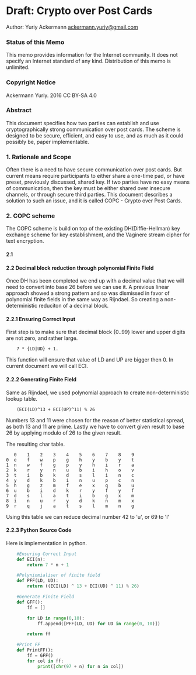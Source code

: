 Draft: Crypto over Post Cards
===

Author: Yuriy Ackermann <ackermann.yuriy@gmail.com>

### Status of this Memo

This memo provides information for the Internet community.  It does not
specify an Internet standard of any kind.  Distribution of this memo 
is unlimited.

### Copyright Notice

Ackermann Yuriy. 2016 CC BY-SA 4.0

### Abstract

This document specifies how two parties can establish and use 
cryptographically strong communication over post cards. The scheme is 
designed to be secure, efficient, and easy to use, and as much as it 
could possibly be, paper implementable.

### 1. Rationale and Scope

Often there is a need to have secure communication over post cards. 
But current means require participants to either share a one-time pad,
or have preset, previously discussed, shared key. If two parties have
no easy means of communication, then the key must be either shared 
over insecure channels, or through secure third parties. This document 
describes a solution to such an issue, and it is called COPC - Crypto 
over Post Cards.

### 2. COPC scheme

The COPC scheme is build on top of the existing DH(Diffie-Hellman) key 
exchange scheme for key establishment, and the Vaginere stream cipher 
for text encryption. 

#### 2.1 

#### 2.2 Decimal block reduction through polynomial Finite Field

Once DH has been completed we end up with a decimal value that we will
need to convert into base 26 before we can use it. A previous linear 
approach showed a strong pattern and so was dismissed in favor of 
polynomial finite fields in the same way as Rijndael. So creating a 
non-deterministic reduciton of a decimal block.

#### 2.2.1 Ensuring Correct Input

First step is to make sure that decimal block {0..99} lower and upper digits are not zero, and rather large. 

```
    7 * {LD|UD} + 1.
```

This function will ensure that value of LD and UP are bigger then 0. In current document we will call ECI.



#### 2.2.2 Generating Finite Field

Same as Rijndael, we used polynomial approach to create non-deterministic lookup table.

```
    (ECI(LD)^13 + ECI(UP)^11) % 26
```

Numbers 13 and 11 were chosen for the reason of better statistical spread, as both 13 and 11 are prime. Lastly we have to convert given result to base 26 by applying modulo of 26 to the given result.

The resulting char table.
```
   0    1    2    3    4    5    6    7    8    9 
0  e    f    w    p    g    h    y    b    y    t
1  n    w    f    g    p    y    h    i    r    a
2  k    r    y    n    u    b    i    h    o    v
3  t    i    b    k    d    s    l    i    n    c
4  y    d    k    b    i    n    u    p    c    n
5  h    g    z    m    f    e    x    q    b    u
6  u    b    i    d    k    r    y    f    y    f
7  d    s    l    a    t    i    b    g    x    m
8  i    n    u    r    y    d    k    n    m    x
9  r    q    j    a    t    s    l    m    n    g
```

Using this table we can reduce decimal number 42 to 'u', or 69 to 'l'



#### 2.2.3 Python Source Code

Here is implementation in python.

```python
    #Ensuring Correct Input
    def ECI(n):
        return 7 * n + 1

    #Polyniomialiser of finite field
    def PFF(LD, UD): 
        return ((ECI(LD) ^ 13 + ECI(UD) ^ 11) % 26)

    #Generate Finite Field
    def GFF():
        ff = []

        for LD in range(0,10):
            ff.append([PFF(LD, UD) for UD in range(0, 10)])

        return ff

    #Print FF
    def PrintFF():
        ff = GFF()
        for col in ff:
            print([chr(97 + n) for n in col])
```
